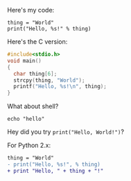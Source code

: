 Here's my code:

    thing = "World"
    print("Hello, %s!" % thing)
Here's the C version:
```c
#include<stdio.h>
void main()
{
  char thing[6];
  strcpy(thing, "World");
  printf("Hello, %s!\n", thing);
}
```
What about shell?
```
echo "hello"
```
Hey did you try `print("Hello, World!")`?

For Python 2.x:
```diff
thing = "World"
- print("Hello, %s!", % thing)
+ print "Hello, " + thing + "!"
```

